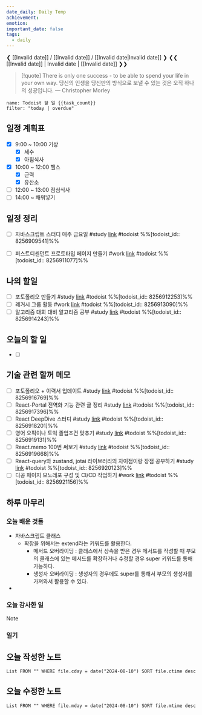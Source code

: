 ```yaml
---
date_daily: Daily Temp
achievement: 
emotion: 
important_date: false
tags:
  - daily
---
```

❮ [[Invalid date]] / [[Invalid date]] / [[Invalid date|Invalid date]] ❯
❮❮ [[Invalid date]] | Invalid date | [[Invalid date]] ❯❯

> [!quote] There is only one success - to be able to spend your life in your own way.
> 당신의 인생을 당신만의 방식으로 보낼 수 있는 것은 오직 하나의 성공입니다.
> — Christopher Morley

```todoist
name: Todoist 할 일 {{task_count}}
filter: "today | overdue"
```

## 일정 계획표

- [x] 9:00 ~ 10:00 기상 
	- [x] 세수
	- [x] 아침식사
- [x] 10:00 ~ 12:00 헬스
	- [x] 근력
	- [x] 유산소
- [ ] 12:00 ~ 13:00 점심식사
- [ ] 14:00 ~ 채워넣기

## 일정 정리
- [ ] 자바스크립트 스터디 매주 금요일 #study  [link](https://todoist.com/app/task/8256909541) #todoist %%[todoist_id:: 8256909541]%%
- [ ] 퍼스트디센던트 프로토타입 페이지 만들기 #work  [link](https://todoist.com/app/task/8256911077) #todoist  %%[todoist_id:: 8256911077]%%


 ## 나의 할일

- [ ] 포토폴리오 만들기 #study  [link](https://todoist.com/app/task/8256912253) #todoist  %%[todoist_id:: 8256912253]%%
- [ ] 레거시 그룹 활동 #work  [link](https://todoist.com/app/task/8256913090) #todoist  %%[todoist_id:: 8256913090]%%
- [ ] 알고리즘 대회 대비 알고리즘 공부 #study  [link](https://todoist.com/app/task/8256914243) #todoist  %%[todoist_id:: 8256914243]%%

## 오늘의 할 일
- [ ] 

## 기술 관련 할꺼 메모

- [ ] 포토폴리오 + 이력서 업데이트 #study [link](https://todoist.com/app/task/8256916769) #todoist  %%[todoist_id:: 8256916769]%%
- [ ] React-Portal 전역화 기능 관련 글 정리 #study  [link](https://todoist.com/app/task/8256917396) #todoist  %%[todoist_id:: 8256917396]%%
- [ ] React DeepDive 스터디 #study  [link](https://todoist.com/app/task/8256918201) #todoist  %%[todoist_id:: 8256918201]%%
- [ ] 영어 오픽이나 토익 졸업조건 맞추기 #study  [link](https://todoist.com/app/task/8256919131) #todoist  %%[todoist_id:: 8256919131]%%
- [ ] React.memo 100번 써보기 #study  [link](https://todoist.com/app/task/8256919668) #todoist  %%[todoist_id:: 8256919668]%%
- [ ] React-query와 zustand, jotai 라이브러리의 차이점이랑 장점 공부하기 #study  [link](https://todoist.com/app/task/8256920123) #todoist  %%[todoist_id:: 8256920123]%%
- [ ] 디공 페이지 모노레포 구성 및 CI/CD 작업하기 #work [link](https://todoist.com/app/task/8256921156) #todoist  %%[todoist_id:: 8256921156]%%

## 하루 마무리
### 오늘 배운 것들
- 자바스크립트 클래스
	- 확장을 위해서는 extend라는 키워드를 활용한다.
		- 메서드 오버라이딩 : 클래스에서 상속을 받은 경우 메서드를 작성할 때 부모의 클래스에 있는 메서드를 확장하거나 수정할 경우 super 키워드를 통해 가능하다.
		- 생성자 오버라이딩 : 생성자의 경우에도 super를 통해서 부모의 생성자를 가져와서 활용할 수 있다.
- 
### 오늘 감사한 일
>[!note]
>
### 일기

## 오늘 작성한 노트
```dataview
List FROM "" WHERE file.cday = date("2024-08-10") SORT file.ctime desc

```

## 오늘 수정한 노트
```dataview
List FROM "" WHERE file.mday = date("2024-08-10") SORT file.mtime desc


```